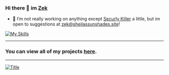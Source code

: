 ### Hi there 👋 im [Zek](https://github.com/zek-c) <div>


- 🔭 I’m not really working on anything except [Securly Killer](https://github.com/zek-c/Securly-Kill-V111) a little, but im open to suggestions at zek@sheilassunshades.site!


[![My Skills](https://skillicons.dev/icons?i=js,html,css)](https://skillicons.dev)

<hr>

### You can view all of my projects [here](https://github.com/zek-c?tab=repositories).

<hr>
  
[![Title](https://github-readme-stats.vercel.app/api?username=zek-c&show=stars%20earned,commits,%20issues,%20contributed&type=bar)](https://github-readme-stats.vercel.app/api?username=zek-c&show=stars%20earned,commits,%20issues,%20contributed&type=bar)

